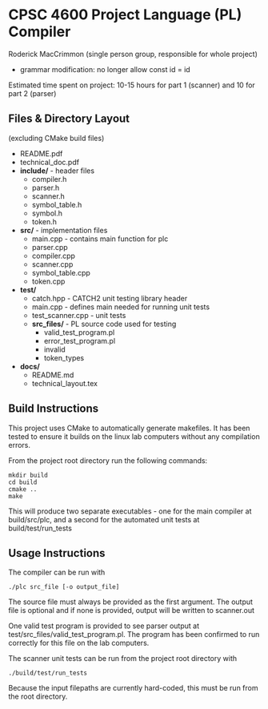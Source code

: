 # CPSC 4600 Project Language (PL) Compiler
Roderick MacCrimmon (single person group, responsible for whole project)
- grammar modification: no longer allow const id = id

Estimated time spent on project: 10-15 hours for part 1 (scanner) and 10 for part 2 (parser)

## Files & Directory Layout
(excluding CMake build files)

  - README.pdf
  - technical_doc.pdf
  - **include/** - header files
    - compiler.h
    - parser.h
    - scanner.h
    - symbol_table.h
    - symbol.h
    - token.h
  - **src/** - implementation files
    - main.cpp - contains main function for plc
    - parser.cpp
    - compiler.cpp
    - scanner.cpp
    - symbol_table.cpp
    - token.cpp
  - **test/**
    - catch.hpp - CATCH2 unit testing library header
    - main.cpp - defines main needed for running unit tests
    - test_scanner.cpp - unit tests
    - **src_files/** - PL source code used for testing
      - valid_test_program.pl
      - error_test_program.pl
      - invalid
      - token_types
  - **docs/**
    - README.md
    - technical_layout.tex 

## Build Instructions
This project uses CMake to automatically generate makefiles. It has been tested to ensure it builds
on the linux lab computers without any compilation errors.

From the project root directory run the following commands:
```
mkdir build
cd build
cmake ..
make
```
This will produce two separate executables - one for the main compiler at build/src/plc, and a 
second for the automated unit tests at build/test/run_tests

## Usage Instructions
The compiler can be run with
```
./plc src_file [-o output_file]
```
The source file must always be provided as the first argument. The output file is optional and if
none is provided, output will be written to scanner.out

One valid test program is provided to see parser output at test/src_files/valid_test_program.pl. The
program has been confirmed to run correctly for this file on the lab computers.

The scanner unit tests can be run from the project root directory with
```
./build/test/run_tests
```
Because the input filepaths are currently hard-coded, this must be run from the root directory.
